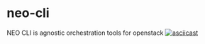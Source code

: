 # neo-cli
NEO CLI is agnostic orchestration tools for openstack
[![asciicast](https://asciinema.org/a/164200.png)](https://asciinema.org/a/164200)
